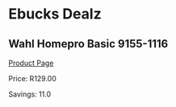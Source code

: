 
# Ebucks Dealz
## Wahl Homepro Basic 9155-1116
[Product Page](https://www.ebucks.com/web/shop/productSelected.do?prodId=1191188102&catId=1186081080)

Price: R129.00

Savings: 11.0


	